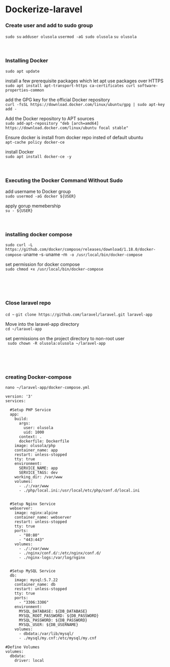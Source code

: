 # Dockerize-laravel

### Create user and add to sudo group

`sudo su`
`adduser olusola`
`usermod -aG sudo olusola`
`su olusola`
<br/>
<br/>
<br/>

### Installing Docker

`sudo apt update`

install a few prerequisite packages which let apt use packages over HTTPS<br/>
`sudo apt install apt-transport-https ca-certificates curl software-properties-common`

add the GPG key for the official Docker repository<br/>
`curl -fsSL https://download.docker.com/linux/ubuntu/gpg | sudo apt-key add -`

Add the Docker repository to APT sources<br/>
`sudo add-apt-repository "deb [arch=amd64] https://download.docker.com/linux/ubuntu focal stable"`

Ensure docker is install from docker repo insted of default ubuntu<br/>
`apt-cache policy docker-ce`

install Docker<br/>
`sudo apt install docker-ce -y`
<br/>
<br/>
<br/>

### Executing the Docker Command Without Sudo<br/>

add username to Docker group<br/>
`sudo usermod -aG docker ${USER}`

apply gorup memebership<br/>
`su - ${USER}`
<br/>
<br/>
<br/>

### installing docker compose<br/>
`sudo curl -L https://github.com/docker/compose/releases/download/1.18.0/docker-compose-`uname -s`-`uname -m` -o /usr/local/bin/docker-compose`

set permission for docker compose<br/>
`sudo chmod +x /usr/local/bin/docker-compose`

<br/>
<br/>
<br/>

### Close laravel repo<br/>
`cd ~`
`git clone https://github.com/laravel/laravel.git laravel-app`

Move into the laravel-app directory<br/>
`cd ~/laravel-app`

 set permissions on the project directory to non-root user<br/>
` sudo chown -R olusola:olusola ~/laravel-app`

<br/>
<br/>
<br/>

### creating Docker-compose<br/>
`nano ~/laravel-app/docker-compose.yml`

```
version: '3'
services:
  
  #Setup PHP Service
  app:
    build:
      args:
        user: olusola
        uid: 1000
      context: .
      dockerfile: Dockerfile
    image: olusola/php
    container_name: app
    restart: unless-stopped
    tty: true
    environment:
      SERVICE_NAME: app
      SERVICE_TAGS: dev
    working_dir: /var/www
    volumes:
      - ./:/var/www
      - ./php/local.ini:/usr/local/etc/php/conf.d/local.ini
  

  #Setup Nginx Service
  webserver:
    image: nginx:alpine
    container_name: webserver
    restart: unless-stopped
    tty: true
    ports:
      - "80:80"
      - "443:443"
    volumes:
      - ./:/var/www
      - ./nginx/conf.d/:/etc/nginx/conf.d/
      - ./nginx-logs:/var/log/nginx
  

  #Setup MySQL Service
  db:
    image: mysql:5.7.22
    container_name: db
    restart: unless-stopped
    tty: true
    ports:
      - "3306:3306"
    environment:
      MYSQL_DATABASE: ${DB_DATABASE}
      MYSQL_ROOT_PASSWORD: ${DB_PASSWORD}
      MYSQL_PASSWORD: ${DB_PASSWORD}
      MYSQL_USER: ${DB_USERNAME}
    volumes:
      - dbdata:/var/lib/mysql/
      - ./mysql/my.cnf:/etc/mysql/my.cnf
   
#Define Volumes
volumes:
  dbdata:
    driver: local
```
